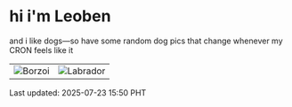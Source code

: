 # hi i'm Leoben

and i like dogs—so have some random dog pics that change whenever my CRON feels like it

|  |  |
|--------|----------|
| ![Borzoi](https://random-dog-vercel.vercel.app/api/random-borzoi?v=1753257045) | ![Labrador](https://random-dog-vercel.vercel.app/api/random-labrador?v=1753257045) |

Last updated: 2025-07-23 15:50 PHT
